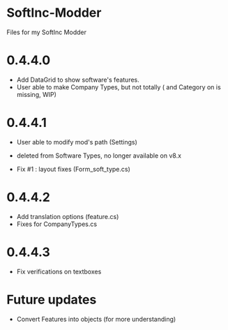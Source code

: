 # SoftInc-Modder
Files for my SoftInc Modder

# 0.4.4.0

- Add DataGrid to show software's features.
- User able to make Company Types, but not totally (<Force> and Category on <Type> is missing, WIP)

# 0.4.4.1

- User able to modify mod's path (Settings)
- <Needs> deleted from Software Types, no longer available on v8.x


- Fix #1 : layout fixes (Form_soft_type.cs)


# 0.4.4.2 

- Add translation options (feature.cs)
- Fixes for CompanyTypes.cs

# 0.4.4.3

- Fix verifications on textboxes



# Future updates

- Convert Features into objects (for more understanding)
